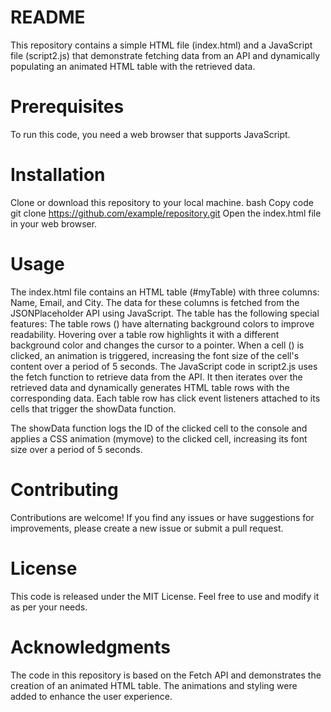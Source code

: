 # README
This repository contains a simple HTML file (index.html) and a JavaScript file (script2.js) that demonstrate fetching data from an API and dynamically populating an animated HTML table with the retrieved data.

# Prerequisites
To run this code, you need a web browser that supports JavaScript.

# Installation
Clone or download this repository to your local machine.
bash
Copy code
git clone https://github.com/example/repository.git
Open the index.html file in your web browser.
# Usage
The index.html file contains an HTML table (#myTable) with three columns: Name, Email, and City. The data for these columns is fetched from the JSONPlaceholder API using JavaScript.
The table has the following special features:
The table rows (<tr>) have alternating background colors to improve readability.
Hovering over a table row highlights it with a different background color and changes the cursor to a pointer.
When a cell (<td>) is clicked, an animation is triggered, increasing the font size of the cell's content over a period of 5 seconds.
The JavaScript code in script2.js uses the fetch function to retrieve data from the API. It then iterates over the retrieved data and dynamically generates HTML table rows with the corresponding data. Each table row has click event listeners attached to its cells that trigger the showData function.

The showData function logs the ID of the clicked cell to the console and applies a CSS animation (mymove) to the clicked cell, increasing its font size over a period of 5 seconds.

# Contributing
Contributions are welcome! If you find any issues or have suggestions for improvements, please create a new issue or submit a pull request.

# License
This code is released under the MIT License. Feel free to use and modify it as per your needs.

# Acknowledgments
The code in this repository is based on the Fetch API and demonstrates the creation of an animated HTML table. The animations and styling were added to enhance the user experience.
